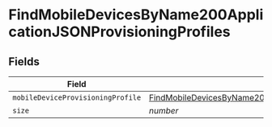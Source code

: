 # FindMobileDevicesByName200ApplicationJSONProvisioningProfiles


## Fields

| Field                                                                                                                                                                                                                   | Type                                                                                                                                                                                                                    | Required                                                                                                                                                                                                                | Description                                                                                                                                                                                                             | Example                                                                                                                                                                                                                 |
| ----------------------------------------------------------------------------------------------------------------------------------------------------------------------------------------------------------------------- | ----------------------------------------------------------------------------------------------------------------------------------------------------------------------------------------------------------------------- | ----------------------------------------------------------------------------------------------------------------------------------------------------------------------------------------------------------------------- | ----------------------------------------------------------------------------------------------------------------------------------------------------------------------------------------------------------------------- | ----------------------------------------------------------------------------------------------------------------------------------------------------------------------------------------------------------------------- |
| `mobileDeviceProvisioningProfile`                                                                                                                                                                                       | [FindMobileDevicesByName200ApplicationJSONProvisioningProfilesMobileDeviceProvisioningProfile](../../models/operations/findmobiledevicesbyname200applicationjsonprovisioningprofilesmobiledeviceprovisioningprofile.md) | :heavy_minus_sign:                                                                                                                                                                                                      | N/A                                                                                                                                                                                                                     |                                                                                                                                                                                                                         |
| `size`                                                                                                                                                                                                                  | *number*                                                                                                                                                                                                                | :heavy_minus_sign:                                                                                                                                                                                                      | N/A                                                                                                                                                                                                                     | 1                                                                                                                                                                                                                       |